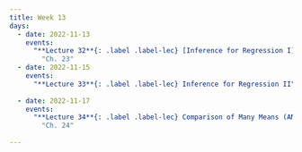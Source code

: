```yaml
---
title: Week 13
days:
  - date: 2022-11-13
    events:
      "**Lecture 32**{: .label .label-lec} [Inference for Regression I]()":
        "Ch. 23"
  - date: 2022-11-15
    events:
      "**Lecture 33**{: .label .label-lec} Inference for Regression II": 
      
  - date: 2022-11-17
    events:
      "**Lecture 34**{: .label .label-lec} Comparison of Many Means (ANOVA)":
        "Ch. 24"
      
---
```

